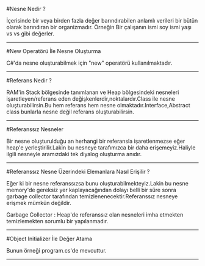 ﻿#Nesne Nedir ? 


İçerisinde bir veya birden fazla değer barındırabilen anlamlı verileri bir bütün olarak barındıran bir organizmadır.
Örneğin Bir çalışanın ismi soy ismi yaşı vs vs gibi değerler.

-----------------------------------------------------------------------------------------------------------------

#New Operatörü İle Nesne Oluşturma


C#'da nesne oluşturabilmek için "new" operatörü kullanılmaktadır.

-----------------------------------------------------------------------------------------------------------------

#Referans Nedir ?


RAM'in Stack bölgesinde tanımlanan ve Heap bölgesindeki nesneleri işaretleyen/referans eden değişkenlerdir,noktalardır.Class ile nesne oluşturabilirsin.Bu hem referans hem nesne olmaktadır.Interface,Abstract class bunlarla nesne değil referans oluşturabilirsin.

-----------------------------------------------------------------------------------------------------------------

#Referanssız Nesneler


Bir nesne oluşturulduğu an herhangi bir referansla işaretlenmezse eğer heap'e yerleştirilir.Lakin bu nesneye tarafımızca bir daha erişemeyiz.Haliyle ilgili nesneyle aramızdaki tek diyalog oluşturma anıdır.

-----------------------------------------------------------------------------------------------------------------

#Referanssız Nesne Üzerindeki Elemanlara Nasıl Erişilir ? 


Eğer ki bir nesne referanssızsa bunu oluşturabilmekteyiz.Lakin bu nesne memory'de gereksiz yer kaplayacağından dolayı belli bir süre sonra garbage collector tarafından temizlenenecektir.Referanssız nesneye erişmek mümkün değildir.

Garbage Collector : Heap'de referanssız olan nesneleri imha etmekten temizlemekten sorumlu bir yapılanmadır.

-----------------------------------------------------------------------------------------------------------------

#Object Initializer İle Değer Atama


Bunun örneği program.cs'de mevcuttur.

-----------------------------------------------------------------------------------------------------------------